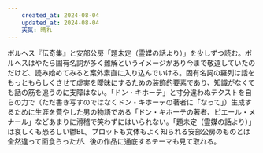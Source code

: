 ```yaml
---
    created_at: 2024-08-04
    updated_at: 2024-08-04
    天気: 晴れ
---
```


ボルヘス『伝奇集』と安部公房「題未定（霊媒の話より）」を少しずつ読む。ボルヘスはやたら固有名詞が多く難解というイメージがあり今まで敬遠していたのだけど、読み始めてみると案外素直に入り込んでいける。固有名詞の羅列は話をもっともらしくさせて虚実を曖昧にするための装飾的要素であり、知識がなくても話の筋を追うのに支障はない。「ドン・キホーテ」と寸分違わぬテクストを自らの力で（ただ書き写すのではなくドン・キホーテの著者に「なって」）生成するために生涯を費やした男の物語である「ドン・キホーテの著者、ピエール・メナール」などあまりに滑稽で笑わずにはいられない。「題未定（霊媒の話より）」は哀しくも恐ろしい鬱BL。プロットも文体もよく知られる安部公房のものとは全然違って面食らったが、後の作品に通底するテーマも見て取れる。
